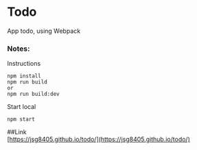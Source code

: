 # Todo

App todo, using Webpack

### Notes:
Instructions  

    npm install
    npm run build
    or
    npm run build:dev

Start local  

    npm start

##Link  
[https://jsg8405.github.io/todo/](https://jsg8405.github.io/todo/)
